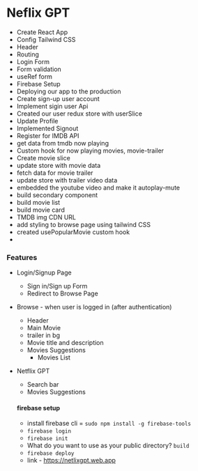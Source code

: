# Neflix GPT

- Create React App
- Config Tailwind CSS
- Header
- Routing
- Login Form
- Form validation
- useRef form
- Firebase Setup
- Deploying our app to the production
- Create sign-up user account
- Implement sigin user Api
- Created our user redux store with userSlice
- Update Profile
- Implemented Signout
- Register for IMDB API
- get data from tmdb now playing
- Custom hook for now playing movies, movie-trailer
- Create movie slice
- update store with movie data
- fetch data for movie trailer
- update store with trailer video data
- embedded the youtube video and make it autoplay-mute
- build secondary component
- build movie list
- build movie card
- TMDB img CDN URL
- add styling to browse page using tailwind CSS
- created usePopularMovie custom hook
-

### Features

- Login/Signup Page

  - Sign in/Sign up Form
  - Redirect to Browse Page

- Browse - when user is logged in (after authentication)

  - Header
  - Main Movie
  - trailer in bg
  - Movie title and description
  - Movies Suggestions
    - Movies List

- Netflix GPT

  - Search bar
  - Movies Suggestions

  #### firebase setup

  - install firebase cli = `sudo npm install -g firebase-tools`
  - `firebase login`
  - `firebase init`
  - What do you want to use as your public directory? `build`
  - `firebase deploy`
  - link - https://netlixgpt.web.app
